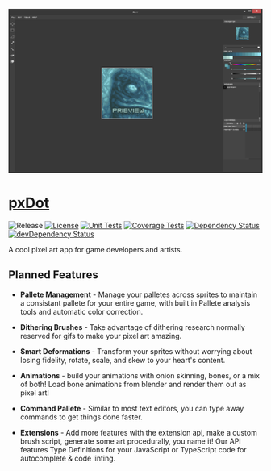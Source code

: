 [![Screenshot][website-img]][website-url]

# [pxDot](https://pxdot.com)

![Release][release-img]
[![License][license-img]][license-url]
[![Unit Tests][travis-img]][travis-url]
[![Coverage Tests][codecov-img]][codecov-url]
[![Dependency Status][david-img]][david-url]
[![devDependency Status][david-dev-img]][david-dev-url]

A cool pixel art app for game developers and artists. 

## Planned Features

- **Pallete Management** - Manage your palletes across sprites to maintain a consistant pallete for your entire game, with built in Pallete analysis tools and automatic color correction.

- **Dithering Brushes** - Take advantage of dithering research normally reserved for gifs to make your pixel art amazing.

- **Smart Deformations** - Transform your sprites without worrying about losing fidelity, rotate, scale, and skew to your heart's content.

- **Animations** - build your animations with onion skinning, bones, or a mix of both! Load bone animations from blender and render them out as pixel art!

- **Command Pallete** - Similar to most text editors, you can type away commands to get things done faster.

- **Extensions** - Add more features with the extension api, make a custom brush script, generate some art procedurally, you name it! Our API features Type Definitions for your JavaScript or TypeScript code for autocomplete & code linting.

[website-img]: docs/gallery/screenshot.png
[website-url]: https://pxdot.com
[release-img]: https://img.shields.io/badge/release-0.1.0-4dbfcc.svg?style=flat-square
[license-img]: http://img.shields.io/:license-mit-blue.svg?style=flat-square
[license-url]: https://opensource.org/licenses/MIT
[david-url]: https://david-dm.org/hyperfuse/px
[david-img]: https://david-dm.org/hyperfuse/px.svg?style=flat-square
[david-dev-url]: https://david-dm.org/hyperfuse/px#info=devDependencies
[david-dev-img]: https://david-dm.org/hyperfuse/px/dev-status.svg?style=flat-square
[travis-img]: https://img.shields.io/travis/hyperfuse/px.svg?style=flat-square
[travis-url]:https://travis-ci.org/hyperfuse/px
[codecov-img]:https://img.shields.io/codecov/c/github/hyperfuse/px.svg?style=flat-square
[codecov-url]: https://codecov.io/gh/hyperfuse/px